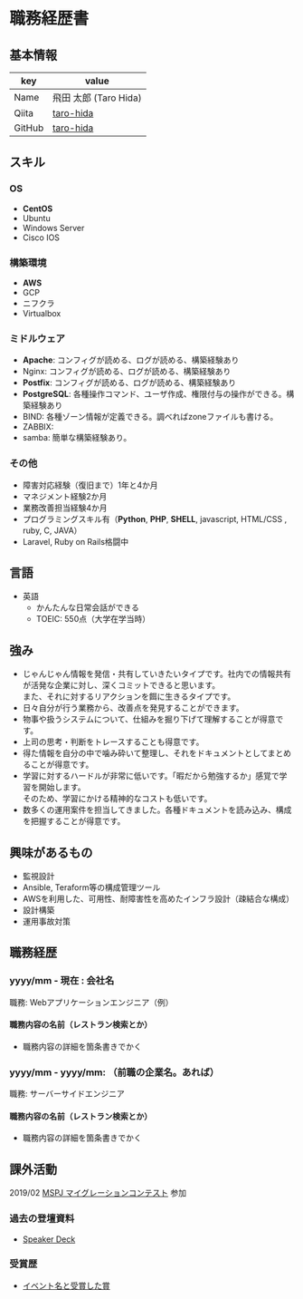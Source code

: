 # 職務経歴書

## 基本情報

|key|value|
|---|-----|
|Name|飛田 太郎 (Taro Hida)|
|Qiita|[taro-hida](https://qiita.com/taro-hida)|
|GitHub|[taro-hida](https://github.com/taro-hida)|

## スキル
### OS
- **CentOS**
- Ubuntu
- Windows Server
- Cisco IOS

### 構築環境
- **AWS**
- GCP
- ニフクラ
- Virtualbox

### ミドルウェア
- **Apache**: コンフィグが読める、ログが読める、構築経験あり
- Nginx: コンフィグが読める、ログが読める、構築経験あり
- **Postfix**: コンフィグが読める、ログが読める、構築経験あり
- **PostgreSQL**: 各種操作コマンド、ユーザ作成、権限付与の操作ができる。構築経験あり
- BIND: 各種ゾーン情報が定義できる。調べればzoneファイルも書ける。
- ZABBIX: 
- samba: 簡単な構築経験あり。

### その他

- 障害対応経験（復旧まで）1年と4か月
- マネジメント経験2か月
- 業務改善担当経験4か月
- プログラミングスキル有（**Python**, **PHP**, **SHELL**, javascript, HTML/CSS , ruby, C, JAVA）
- Laravel, Ruby on Rails格闘中

## 言語
- 英語
  - かんたんな日常会話ができる
  - TOEIC: 550点（大学在学当時）

## 強み

- じゃんじゃん情報を発信・共有していきたいタイプです。社内での情報共有が活発な企業に対し、深くコミットできると思います。  
  また、それに対するリアクションを餌に生きるタイプです。  
- 日々自分が行う業務から、改善点を発見することができます。
- 物事や扱うシステムについて、仕組みを掘り下げて理解することが得意です。
- 上司の思考・判断をトレースすることも得意です。
- 得た情報を自分の中で噛み砕いて整理し、それをドキュメントとしてまとめることが得意です。  
- 学習に対するハードルが非常に低いです。「暇だから勉強するか」感覚で学習を開始します。  
  そのため、学習にかける精神的なコストも低いです。
- 数多くの運用案件を担当してきました。各種ドキュメントを読み込み、構成を把握することが得意です。

## 興味があるもの
- 監視設計
- Ansible, Teraform等の構成管理ツール
- AWSを利用した、可用性、耐障害性を高めたインフラ設計（疎結合な構成）
- 設計構築
- 運用事故対策

## 職務経歴

### yyyy/mm - 現在 : 会社名

職務: Webアプリケーションエンジニア（例）

#### 職務内容の名前（レストラン検索とか）

- 職務内容の詳細を箇条書きでかく

### yyyy/mm - yyyy/mm: （前職の企業名。あれば）

職務: サーバーサイドエンジニア

#### 職務内容の名前（レストラン検索とか）

- 職務内容の詳細を箇条書きでかく

## 課外活動
2019/02 [MSPJ マイグレーションコンテスト](https://connpass.com/event/107764/) 参加

### 過去の登壇資料
* [Speaker Deck](https://speakerdeck.com/mutsu00062/)

### 受賞歴
* [イベント名と受賞した賞](イベントのランディングページのリンクや、結果がわかる記事など)
